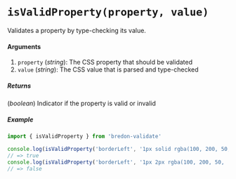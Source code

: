 # `isValidProperty(property, value)`

Validates a property by type-checking its value.

#### Arguments
1. `property` (*string*): The CSS property that should be validated
2. `value` (*string*): The CSS value that is parsed and type-checked

##### Returns
(*boolean*) Indicator if the property is valid or invalid

##### Example

```javascript
import { isValidProperty } from 'bredon-validate'

console.log(isValidProperty('borderLeft', '1px solid rgba(100, 200, 50, .55)'))
// => true
console.log(isValidProperty('borderLeft', '1px 2px rgba(100, 200, 50, .55)'))
// => false
```
